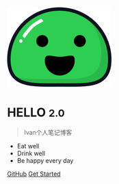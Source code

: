 <!-- _coverpage.md -->

![logo](icon.svg)

# HELLO <small>2.0</small>

> Ivan个人笔记博客

- Eat well
- Drink well
- Be happy every day

[GitHub](https://github.com/lvyifan-Ivan)
[Get Started](README.md)